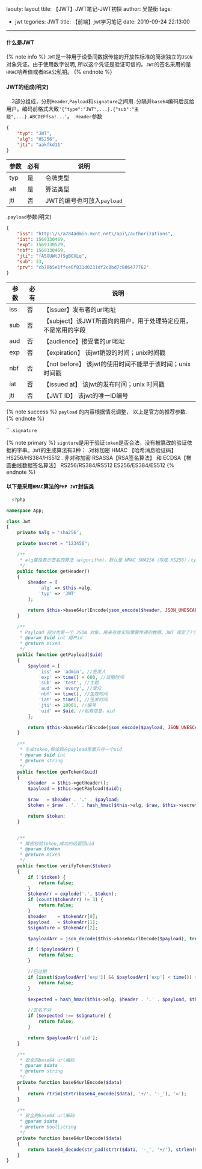 laouty: layout
ttile: 【JWT】JWT笔记-JWT初探
author: 吴楚衡
tags:
  - jwt
tegories: JWT
title: 【前端】jwt学习笔记
date: 2019-09-24 22:13:00
---
#### 什么是JWT

{% note info %}
`JWT`是一种用于设备间数据传输的开放性标准的简洁独立的`JSON`对象凭证。由于使用数字说明,
所以这个凭证是验证可信的。`JWT`的签名采用的是`HMAC`哈希值或者`RSA`公私钥。
{% endnote %}

#### JWT的组成(明文)

&emsp;3部分组成，分别`Header`,`Payload`和`signature`之间用`.`分隔并`base64`编码后反给用户。编码前格式大致`'{"type":"JWT",...}.{"sub":"主题",...}.ABCDEFfsa!...'`。
.`Header`参数

<!--more-->
``` JSON
{
    "typ": "JWT",
    "alg": "HS256",
    "jti": "aakfkd11"
}

```
|参数 | 必有 |说明 |
| --- | --- | ---|
|typ  | 是 |令牌类型|
|alt  | 是 |算法类型|
|jti | 否 | JWT的编号也可放入`payload`|

.`payload`参数(明文)

``` JSON
{
    "iss": "http:\/\/a784admin.mxnt.net\/api\/authorizations",
    "iat": 1569330469,
    "exp": 1569330529,
    "nbf": 1569330469,
    "jti": "fASGUWtJfSgBOXLq",
    "sub": 33,
    "prv": "cb78b5e1ffce0f831d0231df2c8bd7c806477762"
}
```

|参数 | 必有 |说明 |
| --- | --- | ---|
|iss|否| 【issuer】发布者的url地址|
|sub|否| 【subject】该JWT所面向的用户，用于处理特定应用，不是常用的字段|
|aud|否| 【audience】接受者的url地址|
|exp|否|  【expiration】 该jwt销毁的时间；unix时间戳 |
|nbf|否|  【not before】 该jwt的使用时间不能早于该时间；unix时间戳 |
|iat|否|  【issued at】 该jwt的发布时间；unix 时间戳 |
|jti|否|  【JWT ID】 该jwt的唯一ID编号 |

{% note success %}
`payload` 的内容根据情况调整， 以上是官方的推荐参数.
{% endnote %}

``
.`signature`

{% note primary %}
    `signture`是用于验证`token`是否合法，没有被篡改的验证依据的字串。`JWT`的生成算法有3种：
        .对称加密 HMAC 【哈希消息验证码】
        HS256/HS384/HS512
    . 非对称加密 RSASSA【RSA签名算法】 和 ECDSA【椭圆曲线数据签名算法】
        RS256/RS384/RS512
        ES256/ES384/ES512
{% endnote %}

#### 以下是采用`HMAC`算法的`PHP JWT`封装类
``` PHP
  <?php

namespace App;

class Jwt
{
    private $alg = 'sha256';

    private $secret = "123456";

    /**
     * alg属性表示签名的算法（algorithm），默认是 HMAC SHA256（写成 HS256）；typ属性表示这个令牌（token）的类型（type），JWT 令牌统一写为JWT
     */
    public function getHeader()
    {
        $header = [
            'alg' => $this->alg,
            'typ' => 'JWT'
        ];

        return $this->base64urlEncode(json_encode($header, JSON_UNESCAPED_UNICODE));
    }

    /**
     * Payload 部分也是一个 JSON 对象，用来存放实际需要传递的数据。JWT 规定了7个官方字段，供选用，这里可以存放私有信息，比如uid
     * @param $uid int 用户id
     * @return mixed
     */
    public function getPayload($uid)
    {
        $payload = [
            'iss' => 'admin', //签发人
            'exp' => time() + 600, //过期时间
            'sub' => 'test', //主题
            'aud' => 'every', //受众
            'nbf' => time(), //生效时间
            'iat' => time(), //签发时间
            'jti' => 10001, //编号
            'uid' => $uid, //私有信息，uid
        ];

        return $this->base64urlEncode(json_encode($payload, JSON_UNESCAPED_UNICODE));
    }

    /**
     * 生成token,假设现在payload里面只存一个uid
     * @param $uid int
     * @return string
     */
    public function genToken($uid)
    {
        $header  = $this->getHeader();
        $payload = $this->getPayload($uid);

        $raw   = $header . '.' . $payload;
        $token = $raw . '.' . hash_hmac($this->alg, $raw, $this->secret);

        return $token;
    }


    /**
     * 解密校验token,成功的话返回uid
     * @param $token
     * @return mixed
     */
    public function verifyToken($token)
    {
        if (!$token) {
            return false;
        }
        $tokenArr = explode('.', $token);
        if (count($tokenArr) != 3) {
            return false;
        }
        $header    = $tokenArr[0];
        $payload   = $tokenArr[1];
        $signature = $tokenArr[2];

        $payloadArr = json_decode($this->base64urlDecode($payload), true);

        if (!$payloadArr) {
            return false;
        }

        //已过期
        if (isset($payloadArr['exp']) && $payloadArr['exp'] < time()) {
            return false;
        }

        $expected = hash_hmac($this->alg, $header . '.' . $payload, $this->secret);

        //签名不对
        if ($expected !== $signature) {
            return false;
        }

        return $payloadArr['uid'];
    }

    /**
     * 安全的base64 url编码
     * @param $data
     * @return string
     */
    private function base64urlEncode($data)
    {
        return rtrim(strtr(base64_encode($data), '+/', '-_'), '=');
    }

    /**
     * 安全的base64 url解码
     * @param $data
     * @return bool|string
     */
    private function base64urlDecode($data)
    {
        return base64_decode(str_pad(strtr($data, '-_', '+/'), strlen($data) % 4, '=', STR_PAD_RIGHT))
    }
}

```